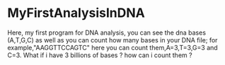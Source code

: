 # MyFirstAnalysisInDNA
Here, my first program for DNA analysis, you can see the dna bases (A,T,G,C) as well as you can count how many bases in your DNA file; for example,"AAGGTTCCAGTC" here you can count them,A=3,T=3,G=3 and C=3. What if i have 3 billions of bases ? how can i count them ?
